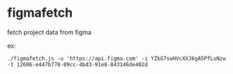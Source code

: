 # figmafetch

fetch project data from figma

ex:
```
./figmafetch.js -u 'https://api.figma.com' -i YZkG7swHVcXXJ6gA5PfLuNzw -t 12606-e447b778-09cc-4bd3-91e8-843146de402d

```
